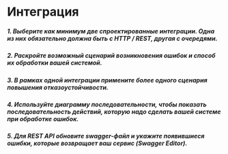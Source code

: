 # Интеграция

##### 1. Выберите как минимум две спроектированные интеграции. Одна из них обязательно должна быть с HTTP / REST, другая с очередями.
##### 2. Раскройте возможный сценарий возникновения ошибок и способ их обработки вашей системой.
##### 3. В рамках одной интеграции примените более одного сценария повышения отказоустойчивости.
##### 4. Используйте диаграмму последовательности, чтобы показать последовательность действий, которую надо сделать вашей системе при обработке ошибок.
##### 5. Для REST API обновите swagger-файл и укажите появившиеся ошибки, которые возвращает ваш сервис (Swagger Editor).

